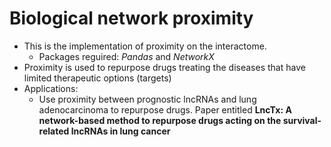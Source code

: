 # Biological network proximity
*  This is the implementation of proximity on the interactome.
   *  Packages reguired: *Pandas* and *NetworkX*   
*  Proximity is used to repurpose drugs treating the diseases that have limited therapeutic options (targets) 
*  Applications: 
   *  Use proximity between prognostic lncRNAs and lung adenocarcinoma to repurpose drugs. Paper entitled **LncTx: A network-based method to repurpose drugs acting on the survival-related lncRNAs in lung cancer**
